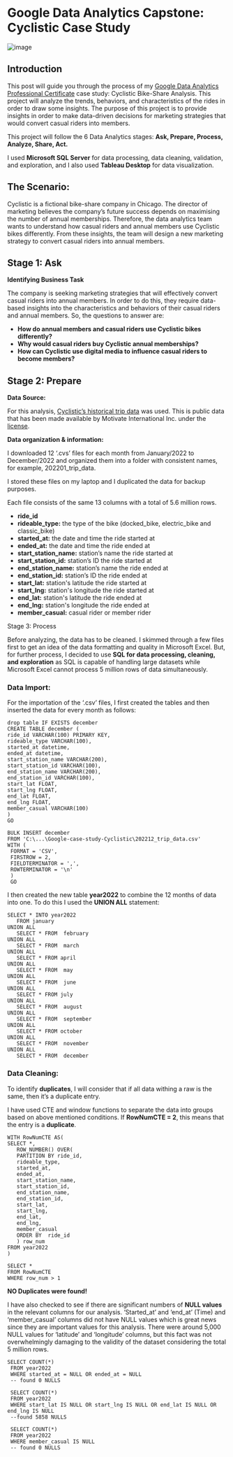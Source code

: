# Google Data Analytics Capstone: Cyclistic Case Study

![image](https://user-images.githubusercontent.com/67650188/212098412-e3466184-c108-42bd-9e64-e35f88fe8724.png)

## Introduction
This post will guide you through the process of my [Google Data Analytics Professional Certificate](https://www.coursera.org/professional-certificates/google-data-analytics) case study: Cyclistic Bike-Share Analysis. This project will analyze the trends, behaviors, and characteristics of the rides in order to draw some insights. The purpose of this project is to provide insights in order to make data-driven decisions for marketing strategies that would convert casual riders into members. 

This project will follow the 6 Data Analytics stages: **Ask, Prepare, Process, Analyze, Share, Act.**

I used **Microsoft SQL Server** for data processing, data cleaning, validation, and exploration, and I also used **Tableau Desktop** for data visualization.

## The Scenario:

Cyclistic is a fictional bike-share company in Chicago. The director of marketing believes the company’s future success depends on maximising the number of annual memberships. Therefore, the data analytics team wants to understand how casual riders and annual members use Cyclistic bikes differently. From these insights, the team will design a new marketing strategy to convert casual riders into annual members.

## Stage 1: Ask
**Identifying Business Task**

The company is seeking marketing strategies that will effectively convert casual riders into annual members. In order to do this, they require data-based insights into the characteristics and behaviors of their casual riders and annual members. So, the questions to answer are:

- **How do annual members and casual riders use Cyclistic bikes differently?**
- **Why would casual riders buy Cyclistic annual memberships?**
- **How can Cyclistic use digital media to influence casual riders to become members?**

## Stage 2: Prepare
**Data Source:**

For this analysis, [Cyclistic’s historical trip data](https://divvy-tripdata.s3.amazonaws.com/index.html) was used. This is public data that has been made available by Motivate International Inc. under the [license](https://ride.divvybikes.com/data-license-agreement).

**Data organization & information:**

I downloaded 12 ‘.cvs’ files for each month from January/2022 to December/2022 and organized them into a folder with consistent names, for example, 202201_trip_data.

I stored these files on my laptop and I duplicated the data for backup purposes.

Each file consists of the same 13 columns with a total of 5.6 million rows.

- **ride_id**
- **rideable_type:** the type of the bike (docked_bike, electric_bike and classic_bike)
- **started_at:** the date and time the ride started at
- **ended_at:** the date and time the ride ended at
- **start_station_name:** station’s name the ride started at
- **start_station_id:** station’s ID the ride started at
- **end_station_name:** station’s name the ride ended at
- **end_station_id:** station’s ID the ride ended at
- **start_lat:** station's latitude the ride started at
- **start_lng:** station's longitude the ride started at
- **end_lat:** station's latitude the ride ended at
- **end_lng:** station's longitude the ride ended at
- **member_casual:** casual rider or member rider

Stage 3: Process

Before analyzing, the data has to be cleaned. I skimmed through a few files first to get an idea of the data formatting and quality in Microsoft Excel. But, for further process, I decided to use **SQL for data processing, cleaning, and exploration** as SQL is capable of handling large datasets while Microsoft Excel cannot process 5 million rows of data simultaneously.

### Data Import:

For the importation of the ‘.csv’ files, I first created the tables and then inserted the data for every month as follows:
```
drop table IF EXISTS december
CREATE TABLE december (
ride_id VARCHAR(100) PRIMARY KEY,
rideable_type VARCHAR(100),
started_at datetime,
ended_at datetime,
start_station_name VARCHAR(200),
start_station_id VARCHAR(100),
end_station_name VARCHAR(200),
end_station_id VARCHAR(100),
start_lat FLOAT,
start_lng FLOAT,
end_lat FLOAT,
end_lng FLOAT,
member_casual VARCHAR(100)
)
GO

BULK INSERT december
FROM 'C:\...\Google-case-study-Cyclistic\202212_trip_data.csv'
WITH (
 FORMAT = 'CSV',
 FIRSTROW = 2,
 FIELDTERMINATOR = ',',
 ROWTERMINATOR = '\n'
 )
 GO
 ```
 
 I then created the new table **year2022** to combine the 12 months of data into one. To do this I used the **UNION ALL** statement:
 ```
SELECT * INTO year2022
	FROM january
UNION ALL
	SELECT * FROM  february
UNION ALL
	SELECT * FROM  march
UNION ALL 
	SELECT * FROM april
UNION ALL
	SELECT * FROM  may
UNION ALL
	SELECT * FROM  june
UNION ALL 
	SELECT * FROM july
UNION ALL
	SELECT * FROM  august
UNION ALL
	SELECT * FROM  september
UNION ALL 
	SELECT * FROM october
UNION ALL
	SELECT * FROM  november
UNION ALL
	SELECT * FROM  december
 ```

### Data Cleaning:
To identify **duplicates**, I will consider that if all data withing a raw is the same, then it’s a duplicate entry.

I have used CTE and window functions to separate the data into groups based on above mentioned conditions.
If **RowNumCTE = 2**, this means that the entry is a **duplicate**.
 ```
WITH RowNumCTE AS(
SELECT *,
	ROW_NUMBER() OVER(
	PARTITION BY ride_id,
	rideable_type,
	started_at,
	ended_at,
	start_station_name,
	start_station_id,
	end_station_name,
	end_station_id,
	start_lat,
	start_lng,
	end_lat,
	end_lng,
	member_casual
	ORDER BY  ride_id
	) row_num
FROM year2022
)

SELECT *
FROM RowNumCTE
WHERE row_num > 1
 ```
**NO Duplicates were found!**

I have also checked to see if there are significant numbers of **NULL values** in the relevant columns for our analysis. ‘Started_at’ and ‘end_at’ (Time) and ‘member_casual’ columns did not have NULL values which is great news since they are important values for this analysis. There were around 5,000 NULL values for ‘latitude’ and ‘longitude’ columns, but this fact was not overwhelmingly damaging to the validity of the dataset considering the total 5 million rows.

 ```
 SELECT COUNT(*)
  FROM year2022
  WHERE started_at = NULL OR ended_at = NULL
  -- found 0 NULLS

  SELECT COUNT(*)
  FROM year2022
  WHERE start_lat IS NULL OR start_lng IS NULL OR end_lat IS NULL OR end_lng IS NULL
  --found 5858 NULLS

  SELECT COUNT(*)
  FROM year2022
  WHERE member_casual IS NULL
  -- found 0 NULLS
 ```
